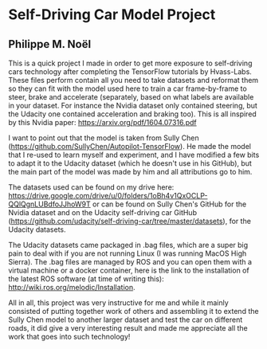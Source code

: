 # Self-Driving Car Model Project

## Philippe M. Noël

This is a quick project I made in order to get more exposure to self-driving cars technology after completing the TensorFlow tutorials by Hvass-Labs. These files perform contain all you need to take datasets and reformat them so they can fit with the model used here to train a car frame-by-frame to steer, brake and accelerate (separately, based on what labels are available in your dataset. For instance the Nvidia dataset only contained steering, but the Udacity one contained acceleration and braking too). This is all inspired by this Nvidia paper: https://arxiv.org/pdf/1604.07316.pdf

I want to point out that the model is taken from Sully Chen (https://github.com/SullyChen/Autopilot-TensorFlow). He made the model that I re-used to learn myself and experiment, and I have modified a few bits to adapt it to the Udacity dataset (which he doesn't use in his GitHub), but the main part of the model was made by him and all attributions go to him. 

The datasets used can be found on my drive here: https://drive.google.com/drive/u/0/folders/1oBh4v1QxOCLP-QQlQgnLUBdfoJJhoW9T or can be found on Sully Chen's GitHub for the Nvidia dataset and on the Udacity self-driving car GitHub (https://github.com/udacity/self-driving-car/tree/master/datasets), for the Udacity datasets.

The Udacity datasets came packaged in .bag files, which are a super big pain to deal with if you are not running Linux (I was running MacOS High Sierra). The .bag files are managed by ROS and you can open them with a virtual machine or a docker container, here is the link to the installation of the latest ROS software (at time of writing this): http://wiki.ros.org/melodic/Installation.

All in all, this project was very instructive for me and while it mainly consisted of putting together work of others and assembling it to extend the Sully Chen model to another larger dataset and test the car on different roads, it did give a very interesting result and made me appreciate all the work that goes into such technology!
